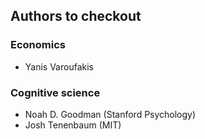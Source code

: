 
## Authors to checkout
### Economics
* Yanis Varoufakis

### Cognitive science
* Noah D. Goodman (Stanford Psychology)
* Josh Tenenbaum (MIT)